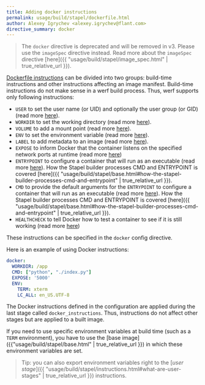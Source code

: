 ```yaml
---
title: Adding docker instructions
permalink: usage/build/stapel/dockerfile.html
author: Alexey Igrychev <alexey.igrychev@flant.com>
directive_summary: docker
---
```


> The `docker` directive is deprecated and will be removed in v3. Please use the `imageSpec` directive instead. Read more about the `imageSpec` directive [here]({{ "usage/build/stapel/image_spec.html" | true_relative_url }}).

[Dockerfile instructions](https://docs.docker.com/engine/reference/builder/) can be divided into two groups: build-time instructions and other instructions affecting an image manifest. Build-time instructions do not make sense in a werf build process. Thus, werf supports only following instructions:

* `USER` to set the user name (or UID) and optionally the user group (or GID) (read more [here](https://docs.docker.com/engine/reference/builder/#user)).
* `WORKDIR` to set the working directory (read more [here](https://docs.docker.com/engine/reference/builder/#workdir)).
* `VOLUME` to add a mount point (read more [here](https://docs.docker.com/engine/reference/builder/#volume)).
* `ENV` to set the environment variable (read more [here](https://docs.docker.com/engine/reference/builder/#env)).
* `LABEL` to add metadata to an image (read more [here](https://docs.docker.com/engine/reference/builder/#label)).
* `EXPOSE` to inform Docker that the container listens on the specified network ports at runtime (read more [here](https://docs.docker.com/engine/reference/builder/#expose))
* `ENTRYPOINT` to configure a container that will run as an executable (read more [here](https://docs.docker.com/engine/reference/builder/#entrypoint)). How the Stapel builder processes CMD and ENTRYPOINT is covered [here]({{ "usage/build/stapel/base.html#how-the-stapel-builder-processes-cmd-and-entrypoint" | true_relative_url }}).
* `CMD` to provide the default arguments for the `ENTRYPOINT` to configure a container that will run as an executable (read more [here](https://docs.docker.com/engine/reference/builder/#cmd)). How the Stapel builder processes CMD and ENTRYPOINT is covered [here]({{ "usage/build/stapel/base.html#how-the-stapel-builder-processes-cmd-and-entrypoint" | true_relative_url }}).
* `HEALTHCHECK` to tell Docker how to test a container to see if it is still working (read more [here](https://docs.docker.com/engine/reference/builder/#healthcheck))

These instructions can be specified in the `docker` config directive.

Here is an example of using Docker instructions:

```yaml
docker:
  WORKDIR: /app
  CMD: ["python", "./index.py"]
  EXPOSE: '5000'
  ENV:
    TERM: xterm
    LC_ALL: en_US.UTF-8
```

The Docker instructions defined in the configuration are applied during the last stage called `docker_instructions`.
Thus, instructions do not affect other stages but are applied to a built image.

If you need to use specific environment variables at build time (such as a `TERM` environment), you have to use the [base image]({{"usage/build/stapel/base.html" | true_relative_url }}) in which these environment variables are set.

> Tip: you can also export environment variables right to the [_user stage_]({{ "usage/build/stapel/instructions.html#what-are-user-stages" | true_relative_url }}) instructions.
